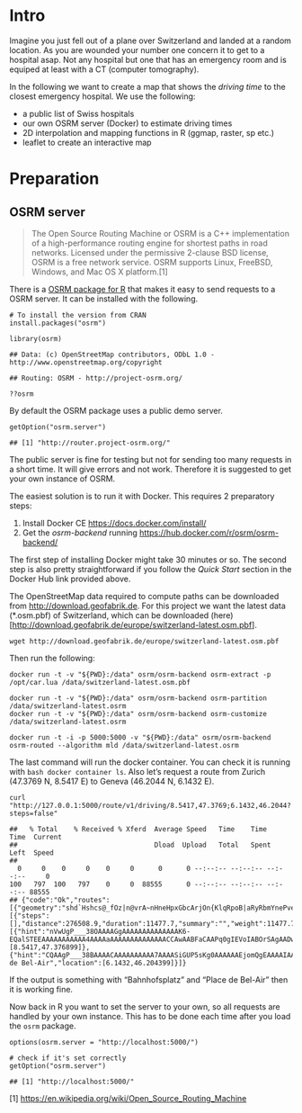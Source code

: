 Intro
=====

Imagine you just fell out of a plane over Switzerland and landed at a
random location. As you are wounded your number one concern it to get to
a hospital asap. Not any hospital but one that has an emergency room and
is equiped at least with a CT (computer tomography).

In the following we want to create a map that shows the *driving time*
to the closest emergency hospital. We use the following:

-   a public list of Swiss hospitals
-   our own OSRM server (Docker) to estimate driving times
-   2D interpolation and mapping functions in R (ggmap, raster, sp etc.)
-   leaflet to create an interactive map

Preparation
===========

OSRM server
-----------

> The Open Source Routing Machine or OSRM is a C++ implementation of a
> high-performance routing engine for shortest paths in road networks.
> Licensed under the permissive 2-clause BSD license, OSRM is a free
> network service. OSRM supports Linux, FreeBSD, Windows, and Mac OS X
> platform.[1]

There is a [OSRM package for R](https://github.com/rCarto/osrm) that
makes it easy to send requests to a OSRM server. It can be installed
with the following.

    # To install the version from CRAN
    install.packages("osrm")

    library(osrm)

    ## Data: (c) OpenStreetMap contributors, ODbL 1.0 - http://www.openstreetmap.org/copyright

    ## Routing: OSRM - http://project-osrm.org/

    ??osrm

By default the OSRM package uses a public demo server.

    getOption("osrm.server")

    ## [1] "http://router.project-osrm.org/"

The public server is fine for testing but not for sending too many
requests in a short time. It will give errors and not work. Therefore it
is suggested to get your own instance of OSRM.

The easiest solution is to run it with Docker. This requires 2
preparatory steps:

1.  Install Docker CE
    <a href="https://docs.docker.com/install/" class="uri">https://docs.docker.com/install/</a>
2.  Get the *osrm-backend* running
    <a href="https://hub.docker.com/r/osrm/osrm-backend/" class="uri">https://hub.docker.com/r/osrm/osrm-backend/</a>

The first step of installing Docker might take 30 minutes or so. The
second step is also pretty straightforward if you follow the *Quick
Start* section in the Docker Hub link provided above.

The OpenStreetMap data required to compute paths can be downloaded from
<a href="http://download.geofabrik.de" class="uri">http://download.geofabrik.de</a>.
For this project we want the latest data (\*.osm.pbf) of Switzerland,
which can be downloaded
(here)\[<a href="http://download.geofabrik.de/europe/switzerland-latest.osm.pbf" class="uri">http://download.geofabrik.de/europe/switzerland-latest.osm.pbf</a>\].


    wget http://download.geofabrik.de/europe/switzerland-latest.osm.pbf

Then run the following:


    docker run -t -v "${PWD}:/data" osrm/osrm-backend osrm-extract -p /opt/car.lua /data/switzerland-latest.osm.pbf

    docker run -t -v "${PWD}:/data" osrm/osrm-backend osrm-partition /data/switzerland-latest.osrm
    docker run -t -v "${PWD}:/data" osrm/osrm-backend osrm-customize /data/switzerland-latest.osrm

    docker run -t -i -p 5000:5000 -v "${PWD}:/data" osrm/osrm-backend osrm-routed --algorithm mld /data/switzerland-latest.osrm

The last command will run the docker container. You can check it is
running with `bash docker container ls`. Also let’s request a route from
Zurich (47.3769 N, 8.5417 E) to Geneva (46.2044 N, 6.1432 E).


    curl "http://127.0.0.1:5000/route/v1/driving/8.5417,47.3769;6.1432,46.2044?steps=false"

    ##   % Total    % Received % Xferd  Average Speed   Time    Time     Time  Current
    ##                                  Dload  Upload   Total   Spent    Left  Speed
    ## 
      0     0    0     0    0     0      0      0 --:--:-- --:--:-- --:--:--     0
    100   797  100   797    0     0  88555      0 --:--:-- --:--:-- --:--:-- 88555
    ## {"code":"Ok","routes":[{"geometry":"shd`Hshcs@_fOz|n@vrA~nHneHpxGbcArjOn{KlqRpoB|aRyRbmYnePveb@``ZphE`sTzeSpbDxvRqpBnwc@daHl|IxnG|xZ`wGbkMu[zsH`pM~ya@kYd_Fl{BzxIj~AxwBjkWncBtoJkvA~pKdbZlzAveRzoJbvThqPhqMhsTxH","legs":[{"steps":[],"distance":276508.9,"duration":11477.7,"summary":"","weight":11477.7}],"distance":276508.9,"duration":11477.7,"weight_name":"routability","weight":11477.7}],"waypoints":[{"hint":"nVwUgP___38OAAAAGgAAAAAAAAAAAAAAK6-EQalSTEEAAAAAAAAAAA4AAAAaAAAAAAAAAAAAAACCAwAABFaCAAPq0gIEVoIABOrSAgAADwZqdrD8","distance":0.111178,"name":"Bahnhofplatz","location":[8.5417,47.376899]},{"hint":"CQAAgP___38BAAAACAAAAAAAAAA7AAAASiGUP5sKg0AAAAAAEjomQgEAAAAIAAAAAAAAADsAAACCAwAA4LxdAO8FwQLgvF0A8AXBAgAADxFqdrD8","distance":0.111155,"name":"Place de Bel-Air","location":[6.1432,46.204399]}]}

If the output is something with “Bahnhofsplatz” and “Place de Bel-Air”
then it is working fine.

Now back in R you want to set the server to your own, so all requests
are handled by your own instance. This has to be done each time after
you load the `osrm` package.

    options(osrm.server = "http://localhost:5000/")

    # check if it's set correctly
    getOption("osrm.server")

    ## [1] "http://localhost:5000/"

[1] <a href="https://en.wikipedia.org/wiki/Open_Source_Routing_Machine" class="uri">https://en.wikipedia.org/wiki/Open_Source_Routing_Machine</a>
